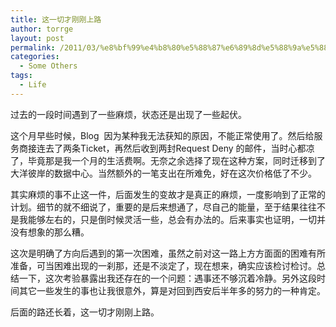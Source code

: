 ```yaml
---
title: 这一切才刚刚上路
author: torrge
layout: post
permalink: /2011/03/%e8%bf%99%e4%b8%80%e5%88%87%e6%89%8d%e5%88%9a%e5%88%9a%e4%b8%8a%e8%b7%af/
categories:
  - Some Others
tags:
  - Life
---
```

过去的一段时间遇到了一些麻烦，状态还是出现了一些起伏。

这个月早些时候，Blog  因为某种我无法获知的原因，不能正常使用了。然后给服务商接连去了两条Ticket，再然后收到两封Request Deny 的邮件，当时心都凉了，毕竟那是我一个月的生活费啊。无奈之余选择了现在这种方案，同时迁移到了大洋彼岸的数据中心。当然额外的一笔支出在所难免，好在这次价格低了不少。

其实麻烦的事不止这一件，后面发生的变故才是真正的麻烦，一度影响到了正常的计划。细节的就不细说了，重要的是后来想通了，尽自己的能量，至于结果往往不是我能够左右的，只是倒时候灵活一些，总会有办法的。后来事实也证明，一切并没有想象的那么糟。

这次是明确了方向后遇到的第一次困难，虽然之前对这一路上方方面面的困难有所准备，可当困难出现的一刹那，还是不淡定了，现在想来，确实应该检讨检讨。总结一下，这次考验暴露出我还存在的一个问题：遇事还不够沉着冷静。另外这段时间其它一些发生的事也让我很意外，算是对回到西安后半年多的努力的一种肯定。

后面的路还长着，这一切才刚刚上路。